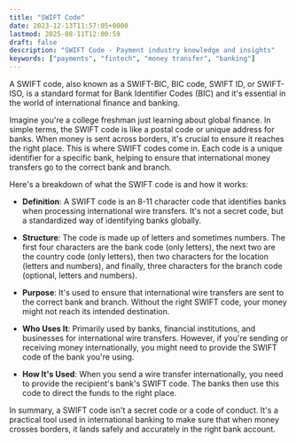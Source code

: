 ```yaml
---
title: "SWIFT Code"
date: 2023-12-13T11:57:05+0000
lastmod: 2025-08-11T12:00:59
draft: false
description: "SWIFT Code - Payment industry knowledge and insights"
keywords: ["payments", "fintech", "money transfer", "banking"]
---
```


A SWIFT code, also known as a SWIFT-BIC, BIC code, SWIFT ID, or SWIFT-ISO, is a standard format for Bank Identifier Codes (BIC) and it's essential in the world of international finance and banking.

Imagine you're a college freshman just learning about global finance. In simple terms, the SWIFT code is like a postal code or unique address for banks. When money is sent across borders, it's crucial to ensure it reaches the right place. This is where SWIFT codes come in. Each code is a unique identifier for a specific bank, helping to ensure that international money transfers go to the correct bank and branch.

Here's a breakdown of what the SWIFT code is and how it works:

- **Definition**: A SWIFT code is an 8-11 character code that identifies banks when processing international wire transfers. It's not a secret code, but a standardized way of identifying banks globally.

- **Structure**: The code is made up of letters and sometimes numbers. The first four characters are the bank code (only letters), the next two are the country code (only letters), then two characters for the location (letters and numbers), and finally, three characters for the branch code (optional, letters and numbers).

- **Purpose**: It's used to ensure that international wire transfers are sent to the correct bank and branch. Without the right SWIFT code, your money might not reach its intended destination.

- **Who Uses It**: Primarily used by banks, financial institutions, and businesses for international wire transfers. However, if you're sending or receiving money internationally, you might need to provide the SWIFT code of the bank you're using.

- **How It's Used**: When you send a wire transfer internationally, you need to provide the recipient's bank's SWIFT code. The banks then use this code to direct the funds to the right place.

In summary, a SWIFT code isn't a secret code or a code of conduct. It's a practical tool used in international banking to make sure that when money crosses borders, it lands safely and accurately in the right bank account.